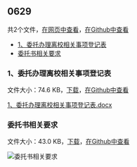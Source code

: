 ## 0629

共2个文件，[在网页中查看](https://flyerwg.github.io/bit_move_dorm/0629/)，[在Github中查看](https://github.com/flyerwg/bit_move_dorm/tree/master/0629/)

* [1、委托办理离校相关事项登记表](#1、委托办理离校相关事项登记表)
* [委托书相关要求](#委托书相关要求)

### 1、委托办理离校相关事项登记表

文件大小：74.6 KB，[下载](https://flyerwg.github.io/bit_move_dorm/0629/1、委托办理离校相关事项登记表.docx)，[在Github中查看](https://github.com/flyerwg/bit_move_dorm/tree/master/0629/1、委托办理离校相关事项登记表.docx)

[1、委托办理离校相关事项登记表.docx](1、委托办理离校相关事项登记表.docx)

### 委托书相关要求

文件大小：43.0 KB，[下载](https://flyerwg.github.io/bit_move_dorm/0629/委托书相关要求.jpg)，[在Github中查看](https://github.com/flyerwg/bit_move_dorm/tree/master/0629/委托书相关要求.jpg)

![委托书相关要求](委托书相关要求.jpg)

